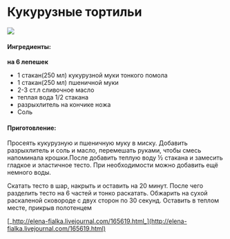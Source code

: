 # Кукурузные тортильи

![](../../pics/40b1fb2c80a46006913dd3c6a3775fdf.jpg)

#### Ингредиенты:

**на 6 лепешек**

* 1 стакан\(250 мл\) кукурузной муки тонкого помола 
* 1 стакан\(250 мл\) пшеничной муки 
* 2-3 ст.л сливочное масло 
* теплая вода 1/2 стакана 
* разрыхлитель на кончике ножа 
* Соль

#### Приготовление:

Просеять кукурузную и пшеничную муку в миску. Добавить разрыхлитель и соль и масло, перемешать руками, чтобы смесь напоминала крошки.После добавить теплую воду ½ стакана и замесить гладкое и эластичное тесто. При необходимости можно добавить ещё немного воды.

Скатать тесто в шар, накрыть и оставить на 20 минут. После чего разделить тесто на 6 частей и тонко раскатать. Обжарить на сухой раскаленой сковороде с двух сторон по 30 секунд. Оставить в теплом месте, прикрыв полотенцем

[_http://elena-fialka.livejournal.com/165619.html_](http://elena-fialka.livejournal.com/165619.html)

